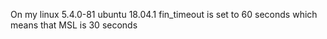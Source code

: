 On my linux 5.4.0-81 ubuntu 18.04.1 fin_timeout is set to 60 seconds which means that MSL is 30 seconds
